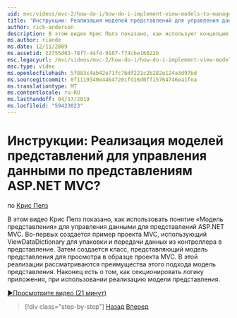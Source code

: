 ```yaml
---
uid: mvc/videos/mvc-2/how-do-i/how-do-i-implement-view-models-to-manage-data-for-aspnet-mvc-views
title: 'Инструкции: Реализация моделей представлений для управления данными по представлениям ASP.NET MVC? | Документы Майкрософт'
author: rick-anderson
description: В этом видео Крис Пелз показано, как используют концепцию &quot;модель представления&quot; для управления данными для представлений ASP.NET MVC. Во-первых пример проекта MVC является соз...
ms.author: riande
ms.date: 12/11/2009
ms.assetid: 22f55d63-78f7-44fd-9107-f74cbe16022b
msc.legacyurl: /mvc/videos/mvc-2/how-do-i/how-do-i-implement-view-models-to-manage-data-for-aspnet-mvc-views
msc.type: video
ms.openlocfilehash: 5f883c4ab42e71fc76df221c2b282e124a3d97bd
ms.sourcegitcommit: 0f1119340e4464720cfd16d0ff15764746ea1fea
ms.translationtype: MT
ms.contentlocale: ru-RU
ms.lasthandoff: 04/17/2019
ms.locfileid: "59423023"
---
```

# <a name="how-do-i-implement-view--models-to-manage-data-for-aspnet-mvc-views"></a>Инструкции: Реализация моделей представлений для управления данными по представлениям ASP.NET MVC?

по [Крис Пелз](https://twitter.com/chrispels)

В этом видео Крис Пелз показано, как использовать понятие «Модель представления» для управления данными для представлений ASP.NET MVC. Во-первых создается пример проекта MVC, использующий ViewDataDictionary для упаковки и передачи данных из контроллера в представление. Затем создается класс, представляющий модель представления для просмотра в образце проекта MVC. В этой реализации рассматриваются преимущества этого подхода модель представления. Наконец есть о том, как секционировать логику приложения, при использовании реализацию модели представления.

[&#9654;Просмотрите видео (21 минут)](https://channel9.msdn.com/Blogs/ASP-NET-Site-Videos/how-do-i-implement-view-models-to-manage-data-for-aspnet-mvc-views)

> [!div class="step-by-step"]
> [Назад](how-do-i-work-with-data-in-aspnet-mvc-partial-views.md)
> [Вперед](how-do-i-create-a-custom-html-helper-for-an-mvc-application.md)
